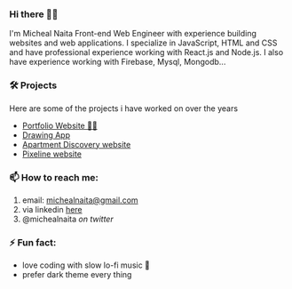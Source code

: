 ### Hi there 👋🏿
I'm Micheal Naita Front-end Web Engineer with experience building websites and web applications. I specialize in JavaScript, HTML and CSS and have professional experience working with React.js and Node.js. I also have experience working with Firebase, Mysql, Mongodb...

### 🛠 Projects 
Here are some of the projects i have worked on over the years
- [Portfolio Website 💪🏾 ](https://michealnaita.com/) 
- [Drawing App](https://micheal-whiteboard.netlify.app/)
- [Apartment Discovery website](https://pixeline-apartments.netlify.app/search?area=kampala)
- [Pixeline website](https://pixelinegroup.com/)
### 📫 How to reach me: 
 1. email: michealnaita@gmail.com
 2. via linkedin [here](linkedin.com/in/michealnaita)
 3. @michealnaita *on twitter*
 
### ⚡ Fun fact:
- love coding with slow lo-fi music 🎵
- prefer dark theme  every thing
 
<!--
**michealnaita/michealnaita** is a ✨ _special_ ✨ repository because its `README.md` (this file) appears on your GitHub profile.

Here are some ideas to get you started:

- 🔭 I’m currently working on ...
- 🌱 I’m currently learning ...
- 👯 I’m looking to collaborate on ...
- 🤔 I’m looking for help with ...
- 💬 Ask me about ...
- 📫 How to reach me: ...
- 😄 Pronouns: ...
-  ...
-->
